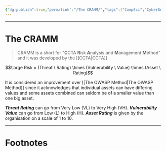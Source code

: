 ```yaml
---
{"dg-publish":true,"permalink":"/The CRAMM/","tags":["CompSci","CyberSec","Software-Development"]}
---
```



---
# The CRAMM
> CRAMM is a short for "**C**CTA **R**isk **A**nalysis and **M**anagement **M**ethod" and it was developed by the [[CCTA\|CCTA]]

$$\large Risk = (Threat \ Rating) \times (Vulnerability \ Value) \times (Asset \ Rating)$$

It is considered an improvement over [[The OWASP Method\|The OWASP Method]] since it acknowledges that individual assets can have differing values and some assets combined can seldom be of a smaller value than one big asset.

***Threat Rating*** can go from Very Low (VL) to Very High (VH).
***Vulnerability Value*** can go from Low (L) to High (H).
***Asset Rating*** is given by the organisation on a scale of 1 to 10.


---
# Footnotes